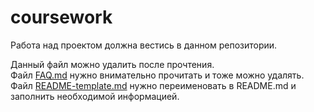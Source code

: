 # coursework
Работа над проектом должна вестись в данном репозитории.

Данный файл можно удалить после прочтения.  
Файл [FAQ.md](/FAQ.md]) нужно внимательно прочитать и тоже можно удалять.  
Файл [README-template.md](/README-template.md) нужно переименовать в README.md и заполнить необходимой информацией.
